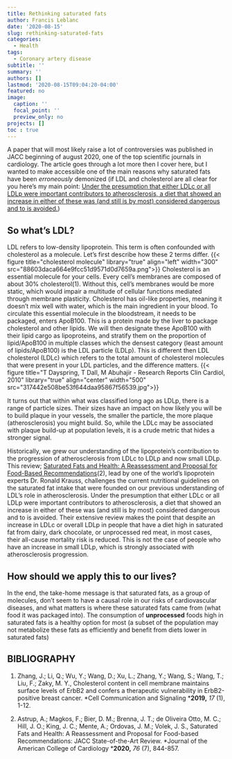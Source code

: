 ```yaml
---
title: Rethinking saturated fats
author: Francis Leblanc
date: '2020-08-15'
slug: rethinking-saturated-fats
categories:
  - Health
tags:
  - Coronary artery disease
subtitle: ''
summary: ''
authors: []
lastmod: '2020-08-15T09:04:20-04:00'
featured: no
image:
  caption: ''
  focal_point: ''
  preview_only: no
projects: []
toc : true
---
```



A paper that will most likely raise a lot of controversies was published in JACC
beginning of august 2020, one of the top scientific journals in cardiology. The
article goes through a lot more then I cover here, but I wanted to make
accessible one of the main reasons why saturated fats have
been *erroneously* demonized (if LDL and cholesterol are all clear for you
here’s my main point: <ins>Under the presumption that either LDLc or all LDLp were
important contributors to atherosclerosis, a diet that showed an increase in
either of these was (and still is by most) considered dangerous and to is
avoided.</ins>)

## So what’s LDL?


LDL refers to low-density lipoprotein. This term is often confounded with
cholesterol as a molecule. Let’s first describe how these 2 terms differ.
{{< figure title="cholesterol molecule" library="true" align="left" width="300" src="88603daca664e9fcc51d9571d0d7659a.png">}}
Cholesterol is an essential molecule for your cells. Every cell’s membranes are
composed of about 30% cholesterol(1). Without this, cell’s membranes would be more
static, which would impair a multitude of cellular functions mediated through
membrane plasticity. Cholesterol has oil-like properties, meaning it doesn’t mix
well with water, which is the main ingredient in your blood. To circulate this
essential molecule in the bloodstream, it needs to be packaged, enters ApoB100.
This is a protein made by the liver to package cholesterol and other lipids. We
will then designate these ApoB100 with their lipid cargo as lipoproteins, and
stratify them on the proportion of lipid/ApoB100 in multiple classes which the
densest category (least amount of lipids/ApoB100) is the LDL particle (LDLp).
This is different then LDL cholesterol (LDLc) which refers to the total amount
of cholesterol molecules that were present in your LDL particles, and the
difference matters.
{{< figure title="T Dayspring, T Dall, M Abuhajir - Research Reports Clin Cardiol, 2010" library="true" align="center" width="500" src="317442e508be53f644daa95867f56539.jpg">}}



It turns out that within what was classified long ago as LDLp, there is a range
of particle sizes. Their sizes have an impact on how likely you will be to build
plaque in your vessels, the smaller the particle, the more plaque
(atherosclerosis) you might build. So, while the LDLc may be associated with
plaque build-up at population levels, it is a crude metric that hides a stronger
signal.

Historically, we grew our understanding of the lipoprotein’s contribution to the
progression of atherosclerosis from LDLc to LDLp and now small LDLp. This
review; [Saturated Fats and Health: A Reassessment and Proposal for Food-Based
Recommendations](https://www.onlinejacc.org/content/76/7/844?fbclid=IwAR2KqXoyKyfoUJcqkUy-8RNj1XDLvLjKYwRNSivUaJO7bP-T_EyVxiKHY7c)(2),
lead by one of the world’s lipoprotein experts Dr. Ronald Krauss, challenges the
current nutritional guidelines on the saturated fat intake that were founded on
our previous understanding of LDL’s role in atherosclerosis. Under the
presumption that either LDLc or all LDLp were important contributors to
atherosclerosis, a diet that showed an increase in either of these was (and
still is by most) considered dangerous and to is avoided. Their extensive review
makes the point that despite an increase in LDLc or overall LDLp in people that
have a diet high in saturated fat from dairy, dark chocolate, or unprocessed red
meat, in most cases, their all-cause mortality risk is reduced. This is not the
case of people who have an increase in small LDLp, which is strongly associated
with atherosclerosis progression.

## How should we apply this to our lives?

In the end, the take-home message is that saturated fats, as a group of
molecules, don’t seem to have a causal role in our risks of cardiovascular
diseases, and what matters is where these saturated fats came from (what food it
was packaged into). The consumption of **unprocessed** foods high in saturated
fats is a healthy option for most (a subset of the population may not metabolize
these fats as efficiently and benefit from diets lower in saturated fats)

## BIBLIOGRAPHY

1.	Zhang, J.; Li, Q.; Wu, Y.; Wang, D.; Xu, L.; Zhang, Y.; Wang, S.; Wang, T.;
Liu, F.; Zaky, M. Y., Cholesterol content in cell membrane maintains surface
levels of ErbB2 and confers a therapeutic vulnerability in ErbB2-positive breast
cancer. *Cell Communication and Signaling ***2019,** *17* (1), 1-12.

2.	Astrup, A.; Magkos, F.; Bier, D. M.; Brenna, J. T.; de Oliveira Otto, M. C.;
Hill, J. O.; King, J. C.; Mente, A.; Ordovas, J. M.; Volek, J. S., Saturated
Fats and Health: A Reassessment and Proposal for Food-based Recommendations:
JACC State-of-the-Art Review. *Journal of the American College of Cardiology
***2020,** *76* (7), 844-857.
